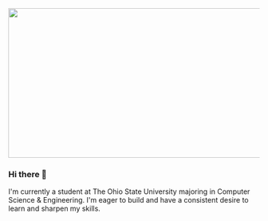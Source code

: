 <img src=https://user-images.githubusercontent.com/99141226/223602889-ae162411-2fdb-4313-a1b1-25e4ae83a6cf.png height=300 width=850>

### Hi there 👋

I'm currently a student at The Ohio State University majoring in Computer Science & Engineering. I'm eager to build and have a consistent desire to learn and sharpen my skills.
